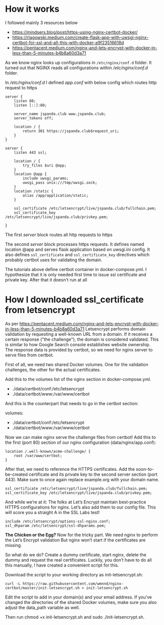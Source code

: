 # How it works
I followed mainly 3 resources below
- https://mindsers.blog/post/https-using-nginx-certbot-docker/
- https://rlagowski.medium.com/create-flask-app-with-uwsgi-nginx-certbot-for-ssl-and-all-this-with-docker-a9f23516618d
- https://pentacent.medium.com/nginx-and-lets-encrypt-with-docker-in-less-than-5-minutes-b4b8a60d3a71

As we know nginx looks up configurations in ```/etc/nginx/conf.d``` folder.
It turned out that NGINX reads all configurations within */etc/nginx/conf.d* folder.

In */etc/nginx/conf.d* I defined *app.conf* with below config which routes http request to https

```
server {
    listen 80;
    listen [::]:80;

    server_name jspanda.club www.jspanda.club;
    server_tokens off;

    location / {
        return 301 https://jspanda.club$request_uri;
    }
}

server {
    listen 443 ssl;

    location / {
        try_files $uri @app;
    }
    location @app {
        include uwsgi_params;
        uwsgi_pass unix:///tmp/uwsgi.sock;
    }
    location /static {
        alias /app/application/static;
    }

    ssl_certificate /etc/letsencrypt/live/jspanda.club/fullchain.pem;
    ssl_certificate_key /etc/letsencrypt/live/jspanda.club/privkey.pem;
    
}
```

The first *server* block routes all http requests to https

The second *server* block processes https requests.
It defines named location @app and serves flask application based on uwsgi.ini config.
It also defines ```ssl_certificate``` and ```ssl_certificate_key``` directives which probably certbot uses for validating the domain.

The tutorials above define certbot container in docker-compose.yml.
I hypothesize that it is only needed first time to issue ssl certificate and private key.
After that it doesn't run at all

# How I downloaded ssl_certificate from letsencrypt
As per https://pentacent.medium.com/nginx-and-lets-encrypt-with-docker-in-less-than-5-minutes-b4b8a60d3a71
Letsencrypt performs domain validation by requesting a well-known URL from a domain.
If it receives a certain response ("the challenge"), the domain is considered validated.
This is similar to how Google Search console establishes website ownership.
The response data is provided by certbot, so we need for nginx server to serve files from certbot.

First of all, we need two shared Docker volumes. One for the validation challenges, the other for the actual certificates.

Add this to the volumes list of the nginx section in docker-compose.yml.

- ./data/certbot/conf:/etc/letsencrypt
- ./data/certbot/www:/var/www/certbot

And this is the counterpart that needs to go in the certbot section:

volumes:
  - ./data/certbot/conf:/etc/letsencrypt
  - ./data/certbot/www:/var/www/certbot

Now we can make nginx serve the challenge files from certbot! Add this to the first (port 80) section of our nginx configuration (data/nginx/app.conf):

```
location /.well-known/acme-challenge/ {
    root /var/www/certbot;
}
```

After that, we need to reference the HTTPS certificates. Add the soon-to-be-created certificate and its private key to the second server section (port 443). Make sure to once again replace example.org with your domain name.

```
ssl_certificate /etc/letsencrypt/live/jspanda.club/fullchain.pem;
ssl_certificate_key /etc/letsencrypt/live/jspanda.club/privkey.pem;
```

And while we’re at it: The folks at Let’s Encrypt maintain best-practice HTTPS configurations for nginx. Let’s also add them to our config file. This will score you a straight A in the SSL Labs test!

```
include /etc/letsencrypt/options-ssl-nginx.conf;
ssl_dhparam /etc/letsencrypt/ssl-dhparams.pem;
```

**The Chicken or the Egg?**
Now for the tricky part. We need nginx to perform the Let’s Encrypt validation But nginx won’t start if the certificates are missing.

So what do we do? Create a dummy certificate, start nginx, delete the dummy and request the real certificates.
Luckily, you don’t have to do all this manually, I have created a convenient script for this.

Download the script to your working directory as init-letsencrypt.sh:

```
curl -L https://raw.githubusercontent.com/wmnnd/nginx-certbot/master/init-letsencrypt.sh > init-letsencrypt.sh
```

Edit the script to add in your domain(s) and your email address. If you’ve changed the directories of the shared Docker volumes, make sure you also adjust the data_path variable as well.

Then run chmod +x init-letsencrypt.sh and sudo ./init-letsencrypt.sh.

